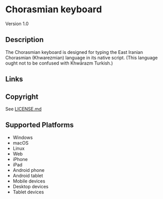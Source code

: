 Chorasmian keyboard
==============

Version 1.0

Description
-----------
The Chorasmian keyboard is designed for typing the East Iranian Chorasmian (Khwarezmian) language in its native script. 
(This language ought not to be confused with Khwārazm Turkish.)

Links
-----

Copyright
---------
See [LICENSE.md](LICENSE.md)

Supported Platforms
-------------------
 * Windows
 * macOS
 * Linux
 * Web
 * iPhone
 * iPad
 * Android phone
 * Android tablet
 * Mobile devices
 * Desktop devices
 * Tablet devices

